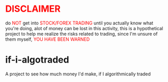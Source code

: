 <h1 style="color: red">DISCLAIMER</h1>
<p>do <span style="color:red">NOT</span> get into <span style="color:red">STOCK/FOREX TRADING</span> until you actually know what you're doing,
alot of money can be lost in this activity, this is a hypothetical project to help me realize the risks
related to trading, since I'm unsure of them myself, <span style="color:red"> YOU HAVE BEEN WARNED </span></p>

# if-i-algotraded
A project to see how much money I'd make, if I algorithmically traded
